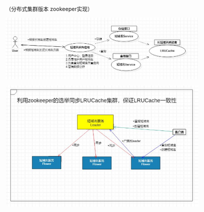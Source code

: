 

（分布式集群版本 zookeeper实现）


![usecase](https://github.com/hardenCN/shortUrl/raw/master/short_url_distributed/doc/usecase.jpg)


![distributed1](https://github.com/hardenCN/shortUrl/raw/master/short_url_distributed/doc/distributed1.jpg)





